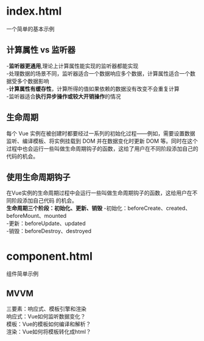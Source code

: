 # index.html
一个简单的基本示例
## 计算属性 vs 监听器
  -**监听器更通用**,理论上计算属性能实现的监听器都能实现  
  -处理数据的场景不同，监听器适合一个数据响应多个数据，计算属性适合一个数据受多个数据影响  
  -**计算属性有缓存性**，计算所得的值如果依赖的数据没有改变不会重复计算  
  -监听器适合**执行异步操作或较大开销操作**的情况
## 生命周期
每个 Vue 实例在被创建时都要经过一系列的初始化过程——例如，需要设置数据监听、编译模板、将实例挂载到 DOM 并在数据变化时更新 DOM 等。同时在这个过程中也会运行一些叫做生命周期钩子的函数，这给了用户在不同阶段添加自己的代码的机会。  
## 使用生命周期钩子
在Vue实例的生命周期过程中会运行一些叫做生命周期钩子的函数，这给用户在不同阶段添加自己代码
的机会。  
**生命周期三个阶段：初始化、更新、销毁**
-初始化：beforeCreate、created、beforeMount、mounted  
-更新：beforeUpdate、updated  
-销毁：beforeDestroy、destroyed  

# component.html
组件简单示例

## MVVM
三要素：响应式、模板引擎和渲染  
响应式：Vue如何监听数据变化？  
模板：Vue的模板如何编译和解析？  
渲染：Vue如何将模板转化成html？  